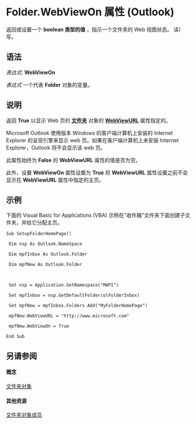 
# Folder.WebViewOn 属性 (Outlook)

返回或设置一个 **boolean 类型的值** ，指示一个文件夹的 Web 视图状态。 读/写。


## 语法

 _表达式_. **WebViewOn**

 _表达式_ 一个代表 **Folder** 对象的变量。


## 说明

返回 **True** 以显示 Web 页的 **[文件夹](3cf6cda8-6d70-666e-2643-9d9c5b9cacfc.md)** 对象的 **[WebViewURL](6a7630c2-5c16-f63f-a435-987c7c1251b8.md)** 属性指定的。

Microsoft Outlook 使用版本 Windows 的客户端计算机上安装的 Internet Explorer 的呈现引擎来显示 web 页。如果在客户端计算机上未安装 Internet Explorer，Outlook 将不会显示该 web 页。

此属性始终为 **False** 的 **WebViewURL** 属性的值是否为空。

此外，设置 **WebViewOn** 属性设置为 **True** 将 **WebViewURL** 属性设置之前不会显示在 **WebViewURL** 属性中指定的主页。


## 示例

下面的 Visual Basic for Applications (VBA) 示例在"收件箱"文件夹下面创建子文件夹，并给它分配主页。


```
Sub SetupFolderHomePage() 
 
 Dim nsp As Outlook.NameSpace 
 
 Dim mpfInbox As Outlook.Folder 
 
 Dim mpfNew As Outlook.Folder 
 
 
 
 Set nsp = Application.GetNamespace("MAPI") 
 
 Set mpfInbox = nsp.GetDefaultFolder(olFolderInbox) 
 
 Set mpfNew = mpfInbox.Folders.Add("MyFolderHomePage") 
 
 mpfNew.WebViewURL = "http://www.microsoft.com" 
 
 mpfNew.WebViewOn = True 
 
End Sub
```


## 另请参阅


#### 概念


[文件夹对象](3cf6cda8-6d70-666e-2643-9d9c5b9cacfc.md)
#### 其他资源


[文件夹对象成员](788acd42-377a-1803-7713-50e45086e2d1.md)